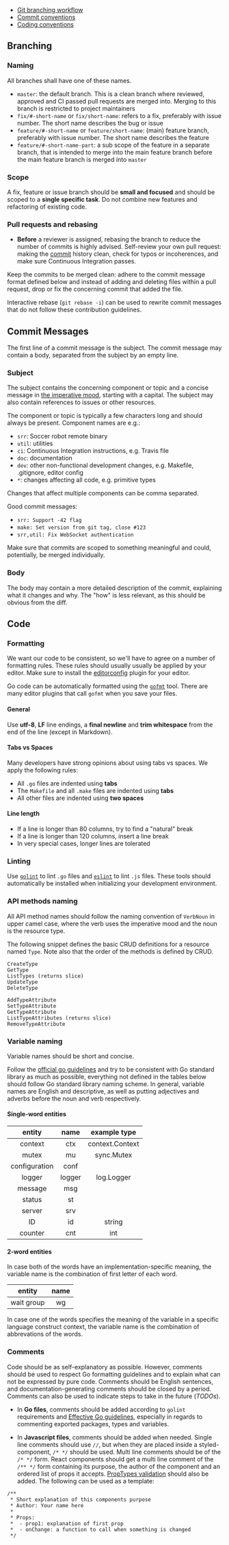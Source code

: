 * [Git branching workflow](#branching)
* [Commit conventions](#commit)
* [Coding conventions](#code)

## <a name="branching"></a>Branching

### Naming

All branches shall have one of these names.

* `master`: the default branch. This is a clean branch where reviewed, approved and CI passed pull requests are merged into. Merging to this branch is restricted to project maintainers
* `fix/#-short-name` or `fix/short-name`: refers to a fix, preferably with issue number. The short name describes the bug or issue
* `feature/#-short-name` or `feature/short-name`: (main) feature branch, preferably with issue number. The short name describes the feature
* `feature/#-short-name-part`: a sub scope of the feature in a separate branch, that is intended to merge into the main feature branch before the main feature branch is merged into `master`

### Scope

A fix, feature or issue branch should be **small and focused** and should be scoped to a **single specific task**. Do not combine new features and refactoring of existing code.

### Pull requests and rebasing

* **Before** a reviewer is assigned, rebasing the branch to reduce the number of commits is highly advised. Self-review your own pull request: making the [commit](#commit) history clean, check for typos or incoherences, and make sure Continuous Integration passes.

Keep the commits to be merged clean: adhere to the commit message format defined below and instead of adding and deleting files within a pull request, drop or fix the concerning commit that added the file.

Interactive rebase (`git rebase -i`) can be used to rewrite commit messages that do not follow these contribution guidelines.

## <a name="commit"></a>Commit Messages

The first line of a commit message is the subject. The commit message may contain a body, separated from the subject by an empty line.

### Subject

The subject contains the concerning component or topic and a concise message in [the imperative mood](https://chris.beams.io/posts/git-commit/#imperative), starting with a capital. The subject may also contain references to issues or other resources.

The component or topic is typically a few characters long and should always be present. Component names are e.g.:

* `srr`: Soccer robot remote binary
* `util`: utilities
* `ci`: Continuous Integration instructions, e.g. Travis file
* `doc`: documentation
* `dev`: other non-functional development changes, e.g. Makefile, .gitignore, editor config
* `*`: changes affecting all code, e.g. primitive types

Changes that affect multiple components can be comma separated.

Good commit messages:

* `srr: Support -42 flag`
* `make: Set version from git tag, close #123`
* `srr,util: Fix WebSocket authentication`

Make sure that commits are scoped to something meaningful and could, potentially, be merged individually.

### Body

The body may contain a more detailed description of the commit, explaining what it changes and why. The "how" is less relevant, as this should be obvious from the diff.

## <a name="code"></a>Code

### Formatting

We want our code to be consistent, so we'll have to agree on a number of formatting rules. These rules should usually usually be applied by your editor. Make sure to install the [editorconfig](https://editorconfig.org) plugin for your editor.

Go code can be automatically formatted using the [`gofmt`](https://golang.org/cmd/gofmt/) tool. There are many editor plugins that call `gofmt` when you save your files.

#### General

Use **utf-8**, **LF** line endings, a **final newline** and **trim whitespace** from the end of the line (except in Markdown).

#### Tabs vs Spaces

Many developers have strong opinions about using tabs vs spaces. We apply the following rules:

* All `.go` files are indented using **tabs**
* The `Makefile` and all `.make` files are indented using **tabs**
* All other files are indented using **two spaces**

#### Line length

* If a line is longer than 80 columns, try to find a "natural" break
* If a line is longer than 120 columns, insert a line break
* In very special cases, longer lines are tolerated

### Linting

Use [`golint`](github.com/golang/lint/golint) to lint `.go` files and [`eslint`](https://eslint.org) to lint `.js` files. These tools should automatically be installed when initializing your development environment.

### API methods naming

All API method names should follow the naming convention of `VerbNoun` in upper camel case, where the verb uses the imperative mood and the noun is the resource type.

The following snippet defines the basic CRUD definitions for a resource named `Type`.
Note also that the order of the methods is defined by CRUD.

```
CreateType
GetType
ListTypes (returns slice)
UpdateType
DeleteType

AddTypeAttribute
SetTypeAttribute
GetTypeAttribute
ListTypeAttributes (returns slice)
RemoveTypeAttribute
```

### Variable naming

Variable names should be short and concise.

Follow the [official go guidelines](https://github.com/golang/go/wiki/CodeReviewComments#variable-names) and try to be consistent with Go standard library as much as possible, everything not defined in the tables below should follow Go standard library naming scheme. In general, variable names are English and descriptive, as well as putting adjectives and adverbs before the noun and verb respectively.

#### Single-word entities

|    entity     |  name  |  example type   |
| :-----------: | :----: | :-------------: |
|    context    |  ctx   | context.Context |
|     mutex     |   mu   |   sync.Mutex    |
| configuration |  conf  |                 |
|    logger     | logger |   log.Logger    |
|    message    |  msg   |                 |
|    status     |   st   |                 |
|    server     |  srv   |                 |
|      ID       |   id   |     string      |
|    counter    |  cnt   |       int       |

#### 2-word entities

In case both of the words have an implementation-specific meaning, the variable name is the combination of first letter of each word.

|   entity   | name |
| :--------: | :--: |
| wait group |  wg  |

In case one of the words specifies the meaning of the variable in a specific language construct context, the variable name is the combination of abbrevations of the words.

### Comments

Code should be as self-explanatory as possible. However, comments should be used to respect Go formatting guidelines and to explain what can not be expressed by pure code. Comments should be English sentences, and documentation-generating comments should be closed by a period. Comments can also be used to indicate steps to take in the future (_TODOs_).

* In **Go files**, comments should be added according to `golint` requirements and [Effective Go guidelines](https://golang.org/doc/effective_go.html#commentary), especially in regards to commenting exported packages, types and variables.

* In **Javascript files**, comments should be added when needed. Single line comments should use `//`, but when they are placed inside a styled-component, `/* */` should be used. Multi line comments should be of the `/* */` form. React components should get a multi line comment of the `/** */` form containing its purpose, the author of the component and an ordered list of props it accepts. [PropTypes validation](https://reactjs.org/docs/typechecking-with-proptypes.html) should also be added. The following can be used as a template:

```
/**
 * Short explanation of this components purpose
 * Author: Your name here
 *
 * Props:
 *  - prop1: explanation of first prop
 *  - onChange: a function to call when something is changed
 */
```
